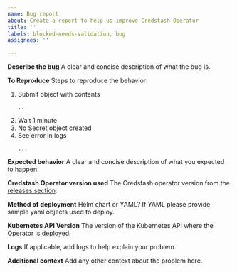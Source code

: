 ```yaml
---
name: Bug report
about: Create a report to help us improve Credstash Operator
title: ''
labels: blocked-needs-validation, bug
assignees: ''

---
```


**Describe the bug**
A clear and concise description of what the bug is.

**To Reproduce**
Steps to reproduce the behavior:
1. Submit object with contents
   ```
   ...
   ```
2. Wait 1 minute 
3. No Secret object created
4. See error in logs
   ```
   ...
   ```

**Expected behavior**
A clear and concise description of what you expected to happen.

**Credstash Operator version used**
The Credstash operator version from the [releases section](https://github.com/ouzi-dev/credstash-operator/releases).

**Method of deployment**
Helm chart or YAML? If YAML please provide sample yaml objects used to deploy.

**Kubernetes API Version**
The version of the Kubernetes API where the Operator is deployed.

**Logs**
If applicable, add logs to help explain your problem.

**Additional context**
Add any other context about the problem here.



